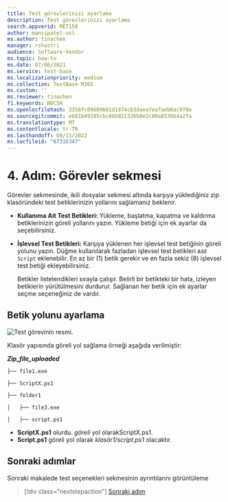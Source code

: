 ```yaml
---
title: Test görevlerinizi ayarlama
description: Test görevlerinizi ayarlama
search.appverid: MET150
author: mansipatel-usl
ms.author: tinachen
manager: rshastri
audience: Software-Vendor
ms.topic: how-to
ms.date: 07/06/2021
ms.service: test-base
ms.localizationpriority: medium
ms.collection: TestBase-M365
ms.custom: ''
ms.reviewer: tinachen
f1.keywords: NOCSH
ms.openlocfilehash: 3356fc09609601d1974cb3daea7ea7aeb6ac979e
ms.sourcegitcommit: eb81b49205cbc66b021326b8e2c00a8336b4a2fa
ms.translationtype: MT
ms.contentlocale: tr-TR
ms.lasthandoff: 08/11/2022
ms.locfileid: "67316347"
---
```

# <a name="step-4-the-tasks-tab"></a>4. Adım: Görevler sekmesi

Görevler sekmesinde, ikili dosyalar sekmesi altında karşıya yüklediğiniz zip klasöründeki test betiklerinizin yollarını sağlamanız beklenir.

  - **Kullanıma Ait Test Betikleri:** Yükleme, başlatma, kapatma ve kaldırma betiklerinizin göreli yollarını yazın. Yükleme betiği için ek ayarlar da seçebilirsiniz.
  - **İşlevsel Test Betikleri:** Karşıya yüklenen her işlevsel test betiğinin göreli yolunu yazın. Düğme kullanılarak fazladan işlevsel test betikleri ```Add Script``` eklenebilir. En az bir (1) betik gerekir ve en fazla sekiz (8) işlevsel test betiği ekleyebilirsiniz. 
  
    Betikler listelendikleri sırayla çalışır. Belirli bir betikteki bir hata, izleyen betiklerin yürütülmesini durdurur.
    Sağlanan her betik için ek ayarlar seçme seçeneğiniz de vardır.

## <a name="set-script-path"></a>Betik yolunu ayarlama

![Test görevinin resmi.](Media/testtask.png)

Klasör yapısında göreli yol sağlama örneği aşağıda verilmiştir:

_**Zip_file_uploaded**_
~~~
├── file1.exe

├── ScriptX.ps1

├── folder1

│   ├── file3.exe

│   ├── script.ps1
~~~
  - **ScriptX.ps1** olurdu. _göreli_ yol olarakScriptX.ps1.
  - **Script.ps1** göreli yol olarak _klasör1/script.ps1_ olacaktır.


## <a name="next-steps"></a>Sonraki adımlar

Sonraki makalede test seçenekleri sekmesinin ayrıntılarını görüntüleme 
> [!div class="nextstepaction"]
> [Sonraki adım](testoptions.md)
